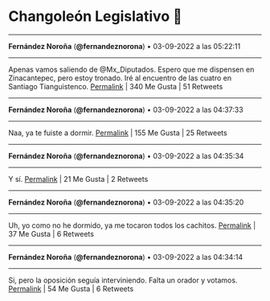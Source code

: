 # Changoleón Legislativo 🙈
*****
**Fernández Noroña** (**@fernandeznorona**) • 03-09-2022 a las 05:22:11
*****
Apenas vamos saliendo de @Mx_Diputados. Espero que me dispensen en Zinacantepec, pero estoy tronado. Iré al encuentro de las cuatro en Santiago Tianguistenco.
[Permalink](https://twitter.com/fernandeznorona/status/1566053948657750018) | 340 Me Gusta | 51 Retweets
*****
**Fernández Noroña** (**@fernandeznorona**) • 03-09-2022 a las 04:37:33
*****
Naa, ya te fuiste a dormir.
[Permalink](https://twitter.com/fernandeznorona/status/1566042714122375173) | 155 Me Gusta | 25 Retweets
*****
**Fernández Noroña** (**@fernandeznorona**) • 03-09-2022 a las 04:35:34
*****
Y sí.
[Permalink](https://twitter.com/fernandeznorona/status/1566042216581169157) | 21 Me Gusta | 2 Retweets
*****
**Fernández Noroña** (**@fernandeznorona**) • 03-09-2022 a las 04:35:20
*****
Uh, yo como no he dormido, ya me tocaron todos los cachitos.
[Permalink](https://twitter.com/fernandeznorona/status/1566042155583524864) | 37 Me Gusta | 6 Retweets
*****
**Fernández Noroña** (**@fernandeznorona**) • 03-09-2022 a las 04:34:14
*****
Si, pero la oposición seguía interviniendo. Falta un orador y votamos.
[Permalink](https://twitter.com/fernandeznorona/status/1566041881989025792) | 54 Me Gusta | 6 Retweets